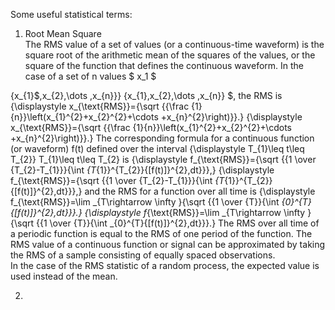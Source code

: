 Some useful statistical terms:  
1. Root Mean Square  
The RMS value of a set of values (or a continuous-time waveform) is the square root of the arithmetic mean of the squares of 
the values, or the square of the function that defines the continuous waveform. In the case of a set of n values 
$ x_1 $


\{x_{1}$,x_{2},\dots ,x_{n}\}} \{x_{1},x_{2},\dots ,x_{n}\} $, the RMS is
{\displaystyle x_{\text{RMS}}={\sqrt {{\frac {1}{n}}\left(x_{1}^{2}+x_{2}^{2}+\cdots +x_{n}^{2}\right)}}.} {\displaystyle x_{\text{RMS}}={\sqrt {{\frac {1}{n}}\left(x_{1}^{2}+x_{2}^{2}+\cdots +x_{n}^{2}\right)}}.}
The corresponding formula for a continuous function (or waveform) f(t) defined over the interval {\displaystyle T_{1}\leq t\leq T_{2}} T_{1}\leq t\leq T_{2} is
{\displaystyle f_{\text{RMS}}={\sqrt {{1 \over {T_{2}-T_{1}}}{\int _{T_{1}}^{T_{2}}{[f(t)]}^{2}\,dt}}},} {\displaystyle f_{\text{RMS}}={\sqrt {{1 \over {T_{2}-T_{1}}}{\int _{T_{1}}^{T_{2}}{[f(t)]}^{2}\,dt}}},}
and the RMS for a function over all time is {\displaystyle f_{\text{RMS}}=\lim _{T\rightarrow \infty }{\sqrt {{1 \over {T}}{\int _{0}^{T}{[f(t)]}^{2}\,dt}}}.} {\displaystyle f_{\text{RMS}}=\lim _{T\rightarrow \infty }{\sqrt {{1 \over {T}}{\int _{0}^{T}{[f(t)]}^{2}\,dt}}}.}
The RMS over all time of a periodic function is equal to the RMS of one period of the function. The RMS value of a continuous function or signal can be approximated by taking the RMS of a sample consisting of equally spaced observations.  
In the case of the RMS statistic of a random process, the expected value is used instead of the mean.

2. 
